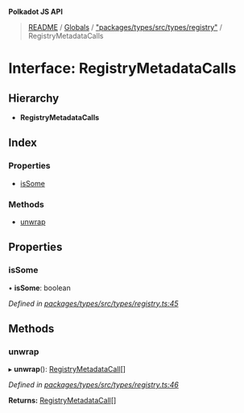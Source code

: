 **Polkadot JS API**

> [README](../README.md) / [Globals](../globals.md) / ["packages/types/src/types/registry"](../modules/_packages_types_src_types_registry_.md) / RegistryMetadataCalls

# Interface: RegistryMetadataCalls

## Hierarchy

* **RegistryMetadataCalls**

## Index

### Properties

* [isSome](_packages_types_src_types_registry_.registrymetadatacalls.md#issome)

### Methods

* [unwrap](_packages_types_src_types_registry_.registrymetadatacalls.md#unwrap)

## Properties

### isSome

•  **isSome**: boolean

*Defined in [packages/types/src/types/registry.ts:45](https://github.com/polkadot-js/api/blob/d20228788/packages/types/src/types/registry.ts#L45)*

## Methods

### unwrap

▸ **unwrap**(): [RegistryMetadataCall](_packages_types_src_types_registry_.registrymetadatacall.md)[]

*Defined in [packages/types/src/types/registry.ts:46](https://github.com/polkadot-js/api/blob/d20228788/packages/types/src/types/registry.ts#L46)*

**Returns:** [RegistryMetadataCall](_packages_types_src_types_registry_.registrymetadatacall.md)[]
